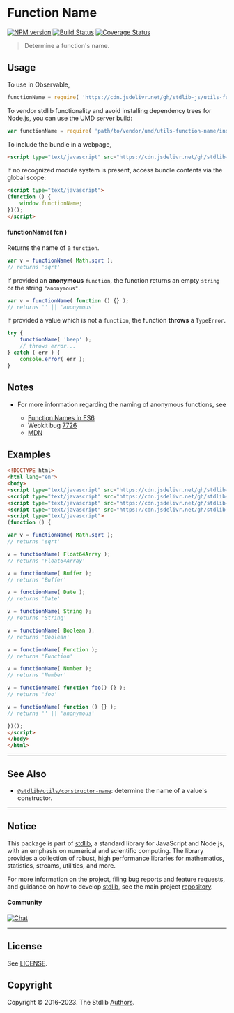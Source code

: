 <!--

@license Apache-2.0

Copyright (c) 2018 The Stdlib Authors.

Licensed under the Apache License, Version 2.0 (the "License");
you may not use this file except in compliance with the License.
You may obtain a copy of the License at

   http://www.apache.org/licenses/LICENSE-2.0

Unless required by applicable law or agreed to in writing, software
distributed under the License is distributed on an "AS IS" BASIS,
WITHOUT WARRANTIES OR CONDITIONS OF ANY KIND, either express or implied.
See the License for the specific language governing permissions and
limitations under the License.

-->

# Function Name

[![NPM version][npm-image]][npm-url] [![Build Status][test-image]][test-url] [![Coverage Status][coverage-image]][coverage-url] <!-- [![dependencies][dependencies-image]][dependencies-url] -->

> Determine a function's name.



<section class="usage">

## Usage

To use in Observable,

```javascript
functionName = require( 'https://cdn.jsdelivr.net/gh/stdlib-js/utils-function-name@umd/browser.js' )
```

To vendor stdlib functionality and avoid installing dependency trees for Node.js, you can use the UMD server build:

```javascript
var functionName = require( 'path/to/vendor/umd/utils-function-name/index.js' )
```

To include the bundle in a webpage,

```html
<script type="text/javascript" src="https://cdn.jsdelivr.net/gh/stdlib-js/utils-function-name@umd/browser.js"></script>
```

If no recognized module system is present, access bundle contents via the global scope:

```html
<script type="text/javascript">
(function () {
    window.functionName;
})();
</script>
```

#### functionName( fcn )

Returns the name of a `function`.

<!-- eslint-disable stdlib/no-builtin-math -->

```javascript
var v = functionName( Math.sqrt );
// returns 'sqrt'
```

If provided an **anonymous** `function`, the function returns an empty `string` or the string `"anonymous"`.

<!-- eslint-disable no-empty-function, func-names, no-restricted-syntax -->

```javascript
var v = functionName( function () {} );
// returns '' || 'anonymous'
```

If provided a value which is not a `function`, the function **throws** a `TypeError`.

```javascript
try {
    functionName( 'beep' );
    // throws error...
} catch ( err ) {
    console.error( err );
}
```

</section>

<!-- /.usage -->

<section class="notes">

## Notes

-   For more information regarding the naming of anonymous functions, see

    -   [Function Names in ES6][2ality-function-names]
    -   Webkit bug [7726][webkit-bug-7726]
    -   [MDN][mdn-function-name]

</section>

<!-- /.notes -->

<section class="examples">

## Examples

<!-- eslint-disable no-empty-function, no-restricted-syntax, func-names, stdlib/no-builtin-math -->

<!-- eslint no-undef: "error" -->

```html
<!DOCTYPE html>
<html lang="en">
<body>
<script type="text/javascript" src="https://cdn.jsdelivr.net/gh/stdlib-js/array-float64@umd/browser.js"></script>
<script type="text/javascript" src="https://cdn.jsdelivr.net/gh/stdlib-js/buffer-ctor@umd/browser.js"></script>
<script type="text/javascript" src="https://cdn.jsdelivr.net/gh/stdlib-js/number-ctor@umd/browser.js"></script>
<script type="text/javascript" src="https://cdn.jsdelivr.net/gh/stdlib-js/utils-function-name@umd/browser.js"></script>
<script type="text/javascript">
(function () {

var v = functionName( Math.sqrt );
// returns 'sqrt'

v = functionName( Float64Array );
// returns 'Float64Array'

v = functionName( Buffer );
// returns 'Buffer'

v = functionName( Date );
// returns 'Date'

v = functionName( String );
// returns 'String'

v = functionName( Boolean );
// returns 'Boolean'

v = functionName( Function );
// returns 'Function'

v = functionName( Number );
// returns 'Number'

v = functionName( function foo() {} );
// returns 'foo'

v = functionName( function () {} );
// returns '' || 'anonymous'

})();
</script>
</body>
</html>
```

</section>

<!-- /.examples -->

<!-- Section for related `stdlib` packages. Do not manually edit this section, as it is automatically populated. -->

<section class="related">

* * *

## See Also

-   <span class="package-name">[`@stdlib/utils/constructor-name`][@stdlib/utils/constructor-name]</span><span class="delimiter">: </span><span class="description">determine the name of a value's constructor.</span>

</section>

<!-- /.related -->

<!-- Section for all links. Make sure to keep an empty line after the `section` element and another before the `/section` close. -->


<section class="main-repo" >

* * *

## Notice

This package is part of [stdlib][stdlib], a standard library for JavaScript and Node.js, with an emphasis on numerical and scientific computing. The library provides a collection of robust, high performance libraries for mathematics, statistics, streams, utilities, and more.

For more information on the project, filing bug reports and feature requests, and guidance on how to develop [stdlib][stdlib], see the main project [repository][stdlib].

#### Community

[![Chat][chat-image]][chat-url]

---

## License

See [LICENSE][stdlib-license].


## Copyright

Copyright &copy; 2016-2023. The Stdlib [Authors][stdlib-authors].

</section>

<!-- /.stdlib -->

<!-- Section for all links. Make sure to keep an empty line after the `section` element and another before the `/section` close. -->

<section class="links">

[npm-image]: http://img.shields.io/npm/v/@stdlib/utils-function-name.svg
[npm-url]: https://npmjs.org/package/@stdlib/utils-function-name

[test-image]: https://github.com/stdlib-js/utils-function-name/actions/workflows/test.yml/badge.svg?branch=main
[test-url]: https://github.com/stdlib-js/utils-function-name/actions/workflows/test.yml?query=branch:main

[coverage-image]: https://img.shields.io/codecov/c/github/stdlib-js/utils-function-name/main.svg
[coverage-url]: https://codecov.io/github/stdlib-js/utils-function-name?branch=main

<!--

[dependencies-image]: https://img.shields.io/david/stdlib-js/utils-function-name.svg
[dependencies-url]: https://david-dm.org/stdlib-js/utils-function-name/main

-->

[chat-image]: https://img.shields.io/gitter/room/stdlib-js/stdlib.svg
[chat-url]: https://gitter.im/stdlib-js/stdlib/

[stdlib]: https://github.com/stdlib-js/stdlib

[stdlib-authors]: https://github.com/stdlib-js/stdlib/graphs/contributors

[umd]: https://github.com/umdjs/umd
[es-module]: https://developer.mozilla.org/en-US/docs/Web/JavaScript/Guide/Modules

[deno-url]: https://github.com/stdlib-js/utils-function-name/tree/deno
[umd-url]: https://github.com/stdlib-js/utils-function-name/tree/umd
[esm-url]: https://github.com/stdlib-js/utils-function-name/tree/esm
[branches-url]: https://github.com/stdlib-js/utils-function-name/blob/main/branches.md

[stdlib-license]: https://raw.githubusercontent.com/stdlib-js/utils-function-name/main/LICENSE

[2ality-function-names]: http://www.2ality.com/2015/09/function-names-es6.html

[webkit-bug-7726]: https://bugs.webkit.org/show_bug.cgi?id=7726

[mdn-function-name]: https://developer.mozilla.org/en-US/docs/Web/JavaScript/Reference/Global_Objects/Function/name

<!-- <related-links> -->

[@stdlib/utils/constructor-name]: https://github.com/stdlib-js/utils-constructor-name/tree/umd

<!-- </related-links> -->

</section>

<!-- /.links -->
